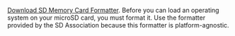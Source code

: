 [Download SD Memory Card Formatter](https://www.sdcard.org/downloads/formatter/). Before you can load an operating system on your microSD card, you must format it. Use the formatter provided by the SD Association because this formatter is platform-agnostic. 